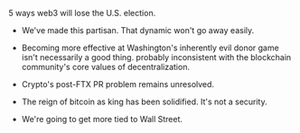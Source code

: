 5 ways web3 will lose the U.S. election.

- We've made this partisan. That dynamic won't go away easily.

- Becoming more effective at Washington's inherently evil donor game isn't necessarily a good thing. probably inconsistent with the blockchain community's core values of decentralization.

- Crypto's post-FTX PR problem remains unresolved.

- The reign of bitcoin as king has been solidified. It's not a security.


- We're going to get more tied to Wall Street.
